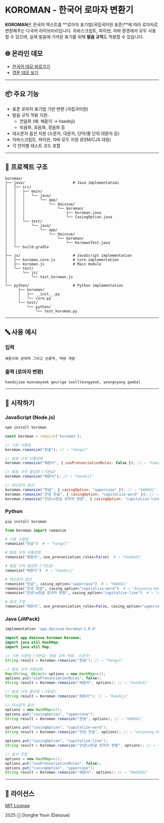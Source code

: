 # KOROMAN - 한국어 로마자 변환기

**KOROMAN**은 한국어 텍스트를 **로마자 표기법(국립국어원 표준)**에 따라 로마자로 변환해주는 다국어 라이브러리입니다. 자바스크립트, 파이썬, 자바 환경에서 모두 사용할 수 있으며, 실제 발음에 가까운 표기를 위해 **발음 규칙**도 적용할 수 있습니다.

## 🌐 온라인 데모
- [한국어 데모 바로가기](https://daissue.app/romanizer)
- [영문 데모 보기](https://daissue.app/en/romanizer)

---

## 📦 주요 기능
- 표준 로마자 표기법 기반 변환 (국립국어원)
- 발음 규칙 적용 지원:
  - 연음화 (예: 해돋이 → haedoji)
  - 비음화, 유음화, 경음화 등
- 대소문자 옵션 지원 (소문자, 대문자, 단어/줄 단위 대문자 등)
- 자바스크립트, 파이썬, 자바 모두 지원 (ESM/CJS 대응)
- 각 언어별 테스트 코드 포함

---

## 📁 프로젝트 구조
```
koroman/
├── java/                      # Java implementation
│   ├── src/
│   │   ├── main/
│   │   │   └── java/
│   │   │       └── app/
│   │   │           └── daissue/
│   │   │               └── koroman/
│   │   │                   ├── Koroman.java
│   │   │                   └── CasingOption.java
│   │   └── test/
│   │       └── java/
│   │           └── app/
│   │               └── daissue/
│   │                   └── koroman/
│   │                       └── KoromanTest.java
│   └── build.gradle
│
├── js/                        # JavaScript implementation
│   ├── koroman.core.js        # Core implementation
│   ├── koroman.js             # Main module
│   └── test/
│       └── js/
│           └── test_koroman.js
│
└── python/                    # Python implementation
      ├── koroman/              
      │   ├── __init__.py       
      │   └── core.py           
      └── test/                 
          └── python/           
              └── test_koroman.py
```

---

## 🔤 사용 예시

### 입력
```
해돋이와 문래역 그리고 선릉역, 역량 개발
```

### 출력 (로마자 변환)
```
haedojiwa munnaeyeok geurigo seollleungyeok, yeongnyang gaebal
```

---

## 🚀 시작하기

### JavaScript (Node.js)
```bash
npm install koroman
```
```js
const koroman = require('koroman');

// 기본 사용법
koroman.romanize("한글"); // → "hangul"

// 발음 규칙 비활성화
koroman.romanize("해돋이", { usePronunciationRules: false }); // → "haedodi"

// 발음 규칙 활성화 (기본값)
koroman.romanize("해돋이"); // → "haedoji"

// 대소문자 옵션
koroman.romanize("한글", { casingOption: "uppercase" }); // → "HANGUL"
koroman.romanize("안녕 한글", { casingOption: "capitalize-word" }); // → "Annyeong hangeul"
koroman.romanize("안녕\n한글 로마자 변환", { casingOption: "capitalize-line" }); // → "Annyeong\nHangeul Romaja Byeonhwan"
```

### Python
```bash
pip install koroman
```
```python
from koroman import romanize

# 기본 사용법
romanize("한글")  # → "hangul"

# 발음 규칙 비활성화
romanize("해돋이", use_pronunciation_rules=False)  # → "haedodi"

# 발음 규칙 활성화 (기본값)
romanize("해돋이")  # → "haedoji"

# 대소문자 옵션
romanize("한글", casing_option="uppercase")  # → "HANGUL"
romanize("안녕 한글", casing_option="capitalize-word")  # → "Annyeong Hangeul"
romanize("안녕\n한글 로마자 변환", casing_option="capitalize-line")  # → "Annyeong\nHangeul Romaja Byeonhwan"

# 옵션 조합
romanize("해돋이", use_pronunciation_rules=False, casing_option="uppercase")  # → "HAEDODI"
```

### Java (JitPack)
```gradle
implementation 'app.daissue:koroman:1.0.0'
```
```java
import app.daissue.koroman.Koroman;
import java.util.HashMap;
import java.util.Map;

// 기본 사용법 (기본값: 발음 규칙 적용, 소문자)
String result = Koroman.romanize("한글"); // → "hangul"

// 발음 규칙 비활성화
Map<String, Object> options = new HashMap<>();
options.put("usePronunciationRules", false);
String result = Koroman.romanize("해돋이", options); // → "haedodi"

// 발음 규칙 활성화 (기본값)
String result = Koroman.romanize("해돋이"); // → "haedoji"

// 대소문자 옵션
options = new HashMap<>();
options.put("casingOption", "uppercase");
String result = Koroman.romanize("한글", options); // → "HANGUL"

options.put("casingOption", "capitalize-word");
String result = Koroman.romanize("안녕 한글", options); // → "Annyeong Hangeul"

options.put("casingOption", "capitalize-line");
String result = Koroman.romanize("안녕\n한글 로마자 변환", options); // → "Annyeong\nHangeul Romaja Byeonhwan"

// 옵션 조합
options = new HashMap<>();
options.put("usePronunciationRules", false);
options.put("casingOption", "uppercase");
String result = Koroman.romanize("해돋이", options); // → "HAEDODI"
```

---

## 📜 라이선스
[MIT License](LICENSE)

2025 ⓒ Donghe Youn (Daissue)

